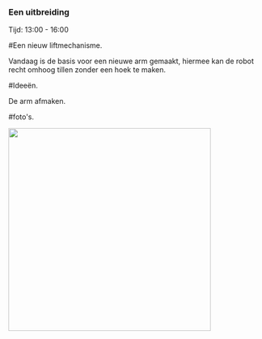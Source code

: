 ### Een uitbreiding
Tijd: 13:00 - 16:00

#Een nieuw liftmechanisme.

Vandaag is de basis voor een nieuwe arm gemaakt, hiermee kan de robot recht omhoog tillen zonder een hoek te maken.

#Ideeën.

De arm afmaken.

#foto's.

<img src="images/foto_3_HijsKraan.jpg" width="400" />

